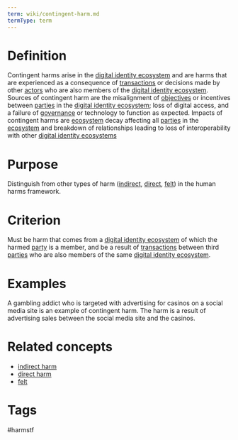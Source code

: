 ```yaml
---
term: wiki/contingent-harm.md
termType: term
---
```

# Definition
Contingent harms arise in the [digital identity ecosystem](https://trustoverip.github.io/hxwg/glossary.html#digital-identity-ecosystem) and are harms that are experienced as a consequence of [transactions](https://essif-lab.github.io/framework/docs/essifLab-glossary#transaction) or decisions made by other [actors](https://essif-lab.github.io/framework/docs/essifLab-glossary#actor) who are also members of the [digital identity ecosystem](https://trustoverip.github.io/hxwg/glossary.html#digital-identity-ecosystem).  
Sources of contingent harm are the misalignment of [objectives](https://essif-lab.github.io/framework/docs/essifLab-glossary#objective) or incentives between [parties](https://essif-lab.github.io/framework/docs/essifLab-glossary#party) in the [digital identity ecosystem](https://trustoverip.github.io/hxwg/glossary.html#digital-identity-ecosystem); loss of digital access, and a failure of [governance](https://essif-lab.github.io/framework/docs/essifLab-glossary#governance) or technology to function as expected. 
Impacts of contingent harms are [ecosystem](https://essif-lab.github.io/framework/docs/essifLab-glossary#ecosystem) decay affecting all [parties](https://essif-lab.github.io/framework/docs/essifLab-glossary#party) in the [ecosystem](https://essif-lab.github.io/framework/docs/essifLab-glossary#ecosystem) and breakdown of relationships leading to loss of interoperability with other [digital identity ecosystems](https://trustoverip.github.io/hxwg/glossary.html#digital-identity-ecosystem)
# Purpose
Distinguish from other types of harm ([indirect](https://trustoverip.github.io/hxwg/glossary.html#indirect-harm), [direct](https://trustoverip.github.io/hxwg/glossary.html#direct-harm), [felt](https://trustoverip.github.io/hxwg/glossary.html#felt-harm)) in the human harms framework.  
# Criterion
Must be harm that comes from a [digital identity ecosystem](https://trustoverip.github.io/hxwg/glossary.html#digital-identity-ecosystem) of which the harmed [party](https://essif-lab.github.io/framework/docs/essifLab-glossary#party) is a member, and be a result of [transactions](https://essif-lab.github.io/framework/docs/essifLab-glossary#transaction) between third [parties](https://essif-lab.github.io/framework/docs/essifLab-glossary#party) who are also members of the same [digital identity ecosystem](https://trustoverip.github.io/hxwg/glossary.html#digital-identity-ecosystem).
# Examples
A gambling addict who is targeted with advertising for casinos on a social media site is an example of contingent harm.  The harm is a result of advertising sales between the social media site and the casinos.
# Related concepts
* [indirect harm](https://trustoverip.github.io/hxwg/glossary.html#indirect-harm)
* [direct harm](https://trustoverip.github.io/hxwg/glossary.html#direct-harm)
* [felt](https://trustoverip.github.io/hxwg/glossary.html#felt-harm)
# Tags  
 #harmstf
